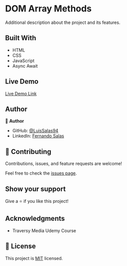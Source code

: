 # DOM Array Methods




Additional description about the project and its features.

## Built With

- HTML
- CSS
- JavaScript
- Async Await

## Live Demo

[Live Demo Link]()

## Author

👤 **Author**

- GitHub: [@LuisSalas94](https://github.com/LuisSalas94)
- LinkedIn: [Fernando Salas](https://www.linkedin.com/in/luisfernandosalasgave/)

## 🤝 Contributing

Contributions, issues, and feature requests are welcome!

Feel free to check the [issues page](../../issues/).

## Show your support

Give a ⭐️ if you like this project!

## Acknowledgments

- Traversy Media Udemy Course


## 📝 License

This project is [MIT](./MIT.md) licensed.

